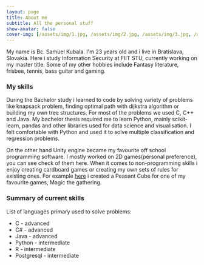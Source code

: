 ```yaml
---
layout: page
title: About me
subtitle: All the personal stuff
show-avatar: false
cover-img: [/assets/img/1.jpg, /assets/img/2.jpg, /assets/img/3.jpg, /assets/img/4.jpg]
---
```


My name is Bc. Samuel Kubala. I'm 23 years old and i live in Bratislava, Slovakia. Here i study Information Security at FIIT STU, currently working on my master title. Some of my other hobbies include Fantasy literature, frisbee, tennis, bass guitar and gaming.

### My skills
During the Bachelor study i learned to code by solving variety of problems like knapsack problem, finding optimal path with dijkstra algorithm or building my own tree structures. For most of the problems we used C, C++ and Java.
My bachelor thesis required me to learn Python, mainly scikit-learn, pandas and other libraries used for data science and visualisation. I felt comfortable with Python and used it to solve multiple classification and regression problems.

On the other hand Unity engine became my favourite off school programming software. I mostly worked on 2D games(personal preference), you can see check of them here. 
When it comes to non-programming skills i enjoy creating cardboard games or creating my own sets of rules for existing ones. For example [here](https://cubecobra.com/cube/list/5edf553764abb70f9b2f0ffa) i created a Peasant Cube for one of my favourite games, Magic the gathering.

### Summary of current skills  
List of languages primary used to solve problems:
- C - advanced
- C# - advanced
- Java - advanced
- Python - intermediate
- R - intermediate
- Postgresql - intermediate


